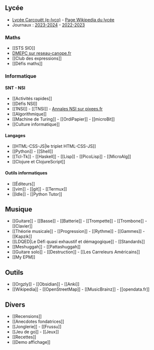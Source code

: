## Lycée

- [Lycée Carcouët (e-lyco)](http://carcouet.paysdelaloire.e-lyco.fr) -
[Page Wikipedia du lycée](http://fr.wikipedia.org/)
- Journaux :
  [2023-2024](http://github.com/grahack/2023-2024) -
  [2022-2023](http://github.com/grahack/2022-2023)

### Maths

- [[STS SIO]]
- [DMEPC sur reseau-canope.fr](https://www.reseau-canope.fr/notice/des-maths-ensemble-et-pour-chacun-2nde.html)
- [[Club des expressions]]
- [[Défis maths]]

### Informatique

#### SNT - NSI

- [[Activités rapides]]
- [[Défis NSI]]
- [[1NSI]] - [[TNSI]] - [Annales NSI sur pixees.fr](https://pixees.fr/informatiquelycee/term/suj_bac/index.html)
- [[Algorithmique]]
- [[Machine de Turing]] - [[OrdiPapier]] - [[microBit]]
- [[Culture informatique]]

#### Langages

- [[HTML-CSS-JS|le triplet HTML-CSS-JS]]
- [[Python]] -  [[Shell]]
- [[Tcl-Tk]] - [[Haskell]] - [[Lisp]] - [[PicoLisp]] - [[MicroAlg]]
- [[Clojure et ClojureScript]]

#### Outils informatiques

- [[Éditeurs]]
- [[vim]] - [[git]] - [[Termux]]
- [[Idle]] - [[Python Tutor]]

## Musique

- [[Guitare]] - [[Basse]] - [[Batterie]] -
  [[Trompette]] - [[Trombone]] - [[Clavier]]
- [[Théorie musicale]] - [[Progression]] - [[Rythme]] - [[Gammes]] - [[Kapzik]]
- [[LDQED|Le Défi quasi exhaustif et démagogique]] - [[Standards]]
- [[Meshuggah]] - [[Pattashuggah]]
- [[Guitare solo]] - [[Destruction]] - [[Les Carreleurs Américains]]
- [[My EPM]]

## Outils

- [[Orgzly]] - [[Obsidian]] - [[Anki]]
- [[Wikipedia]] - [[OpenStreetMap]] - [[MusicBrainz]] -
  [[opendata.fr]]

## Divers

- [[Recensions]]
- [[Anecdotes fondatrices]]
- [[Jonglerie]] - [[Frussu]]
- [[Jeu de go]] - [[Jeux]]
- [[Recettes]]
- [[Demo affichage]]
